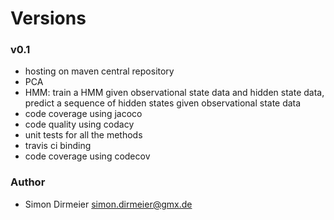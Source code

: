 Versions
========

### v0.1

* hosting on maven central repository
* PCA
* HMM: train a HMM given observational state data and hidden state data, 
       predict a sequence of hidden states given observational state data
* code coverage using jacoco
* code quality using codacy
* unit tests for all the methods
* travis ci binding
* code coverage using codecov

### Author

* Simon Dirmeier <a href="mailto:simon.dirmeier@gmx.de">simon.dirmeier@gmx.de</a>
